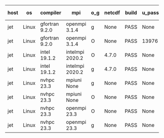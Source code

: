 

| host     | os       | compiler                              | mpi                      | o_g        | netcdf        | build       | u_pass          | u_fail          | s_pass            | s_fail            | e_pass             | e_fail             | nuopc_pass       | nuopc_fail       | artifacts link          |
|----------|----------|---------------------------------------|--------------------------|------------|---------------|-------------|-----------------|-----------------|-------------------|-------------------|--------------------|--------------------|------------------|------------------|-------------------------|
| jet | Linux | gfortran 9.2.0 | openmpi 3.1.4  | g | None  | PASS | None | None | None | None | None | None | None | None | <a href="https://github.com/esmf-org/esmf-test-artifacts/tree/233f7e2d1fbc1654034af7b2a7c82eb8ea1c3b17/release_8.5.0/gfortran/9.2.0/g/openmpi/3.1.4" target="_blank">233f7e2</a> | 
| jet | Linux | gfortran 9.2.0 | openmpi 3.1.4  | O | None  | PASS | 13976 | 0 | 49 | 0 | 81 | 0 | 52 | 1 | <a href="https://github.com/esmf-org/esmf-test-artifacts/tree/a2d3c41af2e19478485f1193db069466768a75ed/release_8.5.0/gfortran/9.2.0/O/openmpi/3.1.4" target="_blank">a2d3c41</a> | 
| jet | Linux | intel 19.1.2 | intelmpi 2020.2  | O | 4.7.0  | PASS | None | None | None | None | None | None | None | None | <a href="https://github.com/esmf-org/esmf-test-artifacts/tree/40fa56e12b31e6ca7796bd10257bfd1deb9d8294/release_8.5.0/intel/19.1.2/O/intelmpi/2020.2" target="_blank">40fa56e</a> | 
| jet | Linux | intel 19.1.2 | intelmpi 2020.2  | g | 4.7.0  | PASS | None | None | None | None | None | None | None | None | <a href="https://github.com/esmf-org/esmf-test-artifacts/tree/bec71c1f73db5c99b50cabffbd9cebd92d00fb4e/release_8.5.0/intel/19.1.2/g/intelmpi/2020.2" target="_blank">bec71c1</a> | 
| jet | Linux | nvhpc 23.3 | mpiuni None  | g | None  | PASS | None | None | None | None | None | None | None | None | <a href="https://github.com/esmf-org/esmf-test-artifacts/tree/712a46f3fd85827c9976239ad076ed5b5d91ca97/release_8.5.0/nvhpc/23.3/g/mpiuni/None" target="_blank">712a46f</a> | 
| jet | Linux | nvhpc 23.3 | mpiuni None  | O | None  | PASS | None | None | None | None | None | None | None | None | <a href="https://github.com/esmf-org/esmf-test-artifacts/tree/77de862d20b533fa04ab5019f399f7fa5e495a4a/release_8.5.0/nvhpc/23.3/O/mpiuni/None" target="_blank">77de862</a> | 
| jet | Linux | nvhpc 23.3 | openmpi 23.3  | O | None  | PASS | None | None | None | None | None | None | None | None | <a href="https://github.com/esmf-org/esmf-test-artifacts/tree/71a3b009a4400ae3bf4701996c2d524f04a63bb5/release_8.5.0/nvhpc/23.3/O/openmpi/23.3" target="_blank">71a3b00</a> | 
| jet | Linux | nvhpc 23.3 | openmpi 23.3  | g | None  | PASS | None | None | None | None | None | None | None | None | <a href="https://github.com/esmf-org/esmf-test-artifacts/tree/c8ff0960cd069f11056b07633dd7aceb20481540/release_8.5.0/nvhpc/23.3/g/openmpi/23.3" target="_blank">c8ff096</a> | 

